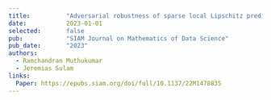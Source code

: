 ```yaml
---
title:          "Adversarial robustness of sparse local Lipschitz predictors"
date:           2023-01-01
selected:       false
pub:            "SIAM Journal on Mathematics of Data Science"
pub_date:       "2023"
authors:
  - Ramchandran Muthukumar
  - Jeremias Sulam
links:
  Paper: https://epubs.siam.org/doi/full/10.1137/22M1478835
---
```

